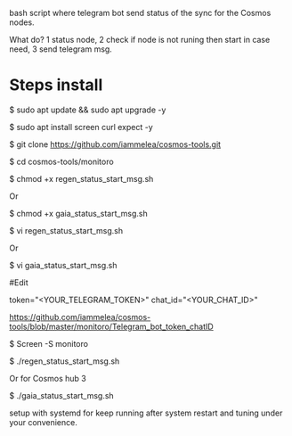 
bash script where telegram bot send status of the sync for the Cosmos nodes.

What do? 1 status node, 2 check if node is not runing then start in case need, 3 send telegram msg.

# Steps install

$ sudo apt update && sudo apt upgrade -y

$ sudo apt install screen curl expect -y

$ git clone https://github.com/iammelea/cosmos-tools.git

$ cd cosmos-tools/monitoro

$ chmod +x regen_status_start_msg.sh

Or

$ chmod +x gaia_status_start_msg.sh


$ vi regen_status_start_msg.sh

Or

$ vi gaia_status_start_msg.sh

#Edit

token="<YOUR_TELEGRAM_TOKEN>"
chat_id="<YOUR_CHAT_ID>"

https://github.com/iammelea/cosmos-tools/blob/master/monitoro/Telegram_bot_token_chatID

$ Screen -S monitoro

$ ./regen_status_start_msg.sh

Or for Cosmos hub 3

$ ./gaia_status_start_msg.sh

setup with systemd for keep running after system restart and tuning under your convenience.

